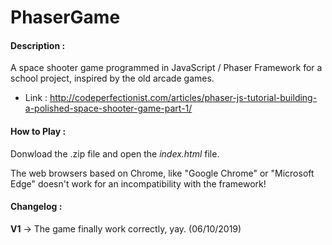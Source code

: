 # PhaserGame
#### Description :
A space shooter game programmed in JavaScript / Phaser Framework for a school project, inspired by the old arcade games.

- Link : http://codeperfectionist.com/articles/phaser-js-tutorial-building-a-polished-space-shooter-game-part-1/

#### How to Play :
Donwload the .zip file and open the *index.html* file.

The web browsers based on Chrome, like "Google Chrome" or "Microsoft Edge" doesn't work for an incompatibility with the framework!

#### Changelog :
**V1** -> The game finally work correctly, yay. (06/10/2019)
